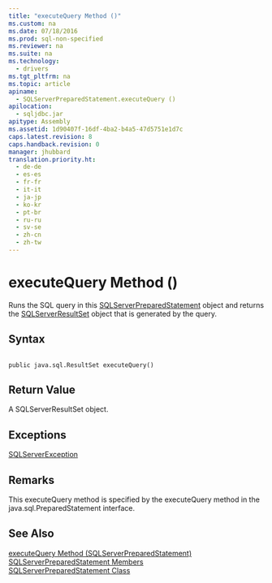 ```yaml
---
title: "executeQuery Method ()"
ms.custom: na
ms.date: 07/18/2016
ms.prod: sql-non-specified
ms.reviewer: na
ms.suite: na
ms.technology: 
  - drivers
ms.tgt_pltfrm: na
ms.topic: article
apiname: 
  - SQLServerPreparedStatement.executeQuery ()
apilocation: 
  - sqljdbc.jar
apitype: Assembly
ms.assetid: 1d90407f-16df-4ba2-b4a5-47d5751e1d7c
caps.latest.revision: 8
caps.handback.revision: 0
manager: jhubbard
translation.priority.ht: 
  - de-de
  - es-es
  - fr-fr
  - it-it
  - ja-jp
  - ko-kr
  - pt-br
  - ru-ru
  - sv-se
  - zh-cn
  - zh-tw
---
```

# executeQuery Method ()
  Runs the SQL query in this [SQLServerPreparedStatement](../content/SQLServerPreparedStatement-Class.md) object and returns the [SQLServerResultSet](../content/SQLServerResultSet-Class.md) object that is generated by the query.  
  
## Syntax  
  
```  
  
public java.sql.ResultSet executeQuery()  
```  
  
## Return Value  
 A SQLServerResultSet object.  
  
## Exceptions  
 [SQLServerException](../content/SQLServerException-Class.md)  
  
## Remarks  
 This executeQuery method is specified by the executeQuery method in the java.sql.PreparedStatement interface.  
  
## See Also  
 [executeQuery Method &#40;SQLServerPreparedStatement&#41;](../content/executeQuery-Method--SQLServerPreparedStatement-.md)   
 [SQLServerPreparedStatement Members](../content/SQLServerPreparedStatement-Members.md)   
 [SQLServerPreparedStatement Class](../content/SQLServerPreparedStatement-Class.md)  
  
  